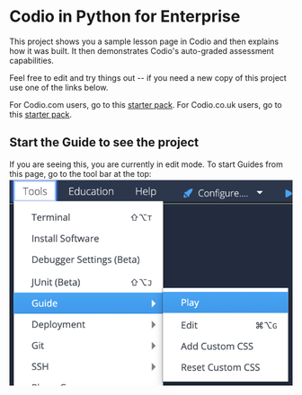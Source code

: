# Codio in Python for Enterprise
This project shows you a sample lesson page in Codio and then explains how it was built. It then demonstrates Codio's auto-graded assessment capabilities.

Feel free to edit and try things out -- if you need a new copy of this project use one of the links below.

For Codio.com users, go to this [starter pack](https://codio.com/home/starter-packs/a098bbc2-ad8f-40ce-b7e5-2932c0f11cb4).
For Codio.co.uk users, go to this [starter pack](https://codio.co.uk/home/starter-packs/96f19011-22c8-467a-b56a-2fa8e9e51eb1).

## Start the Guide to see the project
If you are seeing this, you are currently in edit mode. To start Guides from this page, go to the tool bar at the top:
![.guides/img/playGuide](.guides/img/playGuide.png)
